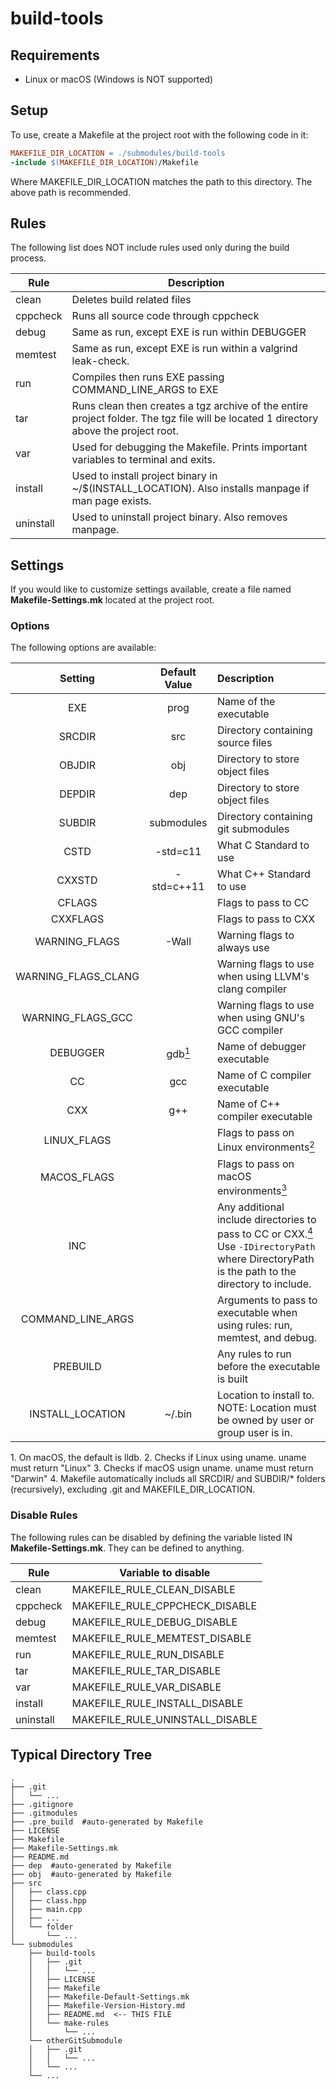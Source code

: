# build-tools

## Requirements
* Linux or macOS (Windows is NOT supported)

## Setup
To use, create a Makefile at the project root with the following code in it:
```makefile
MAKEFILE_DIR_LOCATION = ./submodules/build-tools
-include $(MAKEFILE_DIR_LOCATION)/Makefile
```
Where MAKEFILE_DIR_LOCATION matches the path to this directory. The above path is recommended.

## Rules
The following list does NOT include rules used only during the build process.

| Rule      | Description                                                  |
| --------- | ------------------------------------------------------------ |
| clean     | Deletes build related files                                  |
| cppcheck  | Runs all source code through cppcheck                        |
| debug     | Same as run, except EXE is run within DEBUGGER               |
| memtest   | Same as run, except EXE is run within a valgrind leak-check. |
| run       | Compiles then runs EXE passing COMMAND_LINE_ARGS to EXE      |
| tar       | Runs clean then creates a tgz archive of the entire project folder. The tgz file will be located 1 directory above the project root. |
| var       | Used for debugging the Makefile. Prints important variables to terminal and exits. |
| install   | Used to install project binary in ~/$(INSTALL_LOCATION). Also installs manpage if man page exists. |
| uninstall | Used to uninstall project binary. Also removes manpage.      |

## Settings
If you would like to customize settings available, create a file named **Makefile-Settings.mk** located at the project root.

### Options
The following options are available:

| Setting       | Default Value | Description                                     |
|:-------------:|:-------------:|:----------------------------------------------- |
| EXE           | prog          | Name of the executable                          |
| SRCDIR        | src           | Directory containing source files               |
| OBJDIR        | obj           | Directory to store object files                 |
| DEPDIR        | dep           | Directory to store object files                 |
| SUBDIR        | submodules    | Directory containing git submodules             |
| CSTD          | -std=c11      | What C Standard to use                          |
| CXXSTD        | -std=c++11    | What C++ Standard to use                        |
| CFLAGS        |               | Flags to pass to CC                             |
| CXXFLAGS      |               | Flags to pass to CXX                            |
| WARNING_FLAGS | -Wall         | Warning flags to always use                     |
| WARNING_FLAGS_CLANG |         | Warning flags to use when using LLVM's clang compiler |
| WARNING_FLAGS_GCC   |         | Warning flags to use when using GNU's GCC compiler |
| DEBUGGER      | gdb[<sup>1</sup>](#reference-1) | Name of debugger executable   |
| CC            | gcc           | Name of C compiler executable                   |
| CXX           | g++           | Name of C++ compiler executable                 |
| LINUX_FLAGS   |               | Flags to pass on Linux environments[<sup>2</sup>](#reference-2) |
| MACOS_FLAGS   |               | Flags to pass on macOS environments[<sup>3</sup>](#reference-3) |
| INC           |               | Any additional include directories to pass to CC or CXX.[<sup>4</sup>](#reference-4) Use ```-IDirectoryPath``` where DirectoryPath is the path to the directory to include. |
| COMMAND_LINE_ARGS |           | Arguments to pass to executable when using rules: run, memtest, and debug. |
| PREBUILD      |               | Any rules to run before the executable is built |
| INSTALL_LOCATION | ~/.bin     | Location to install to. NOTE: Location must be owned by user or group user is in. |
<a name="reference-1">1.</a> On macOS, the default is lldb.
<a name="reference-2">2.</a> Checks if Linux using uname. uname must return "Linux"
<a name="reference-3">3.</a> Checks if macOS usign uname. uname must return "Darwin"
<a name="reference-4">4.</a> Makefile automatically includs all SRCDIR/ and SUBDIR/* folders (recursively), excluding .git and MAKEFILE_DIR_LOCATION.


### Disable Rules
The following rules can be disabled by defining the variable listed IN **Makefile-Settings.mk**. They can be defined to anything.

| Rule      | Variable to disable             |
| --------- | ------------------------------- |
| clean     | MAKEFILE_RULE_CLEAN_DISABLE     |
| cppcheck  | MAKEFILE_RULE_CPPCHECK_DISABLE  |
| debug     | MAKEFILE_RULE_DEBUG_DISABLE     |
| memtest   | MAKEFILE_RULE_MEMTEST_DISABLE   |
| run       | MAKEFILE_RULE_RUN_DISABLE       |
| tar       | MAKEFILE_RULE_TAR_DISABLE       |
| var       | MAKEFILE_RULE_VAR_DISABLE       |
| install   | MAKEFILE_RULE_INSTALL_DISABLE   |
| uninstall | MAKEFILE_RULE_UNINSTALL_DISABLE |

## Typical Directory Tree
```
.
├── .git
│   └── ...
├── .gitignore
├── .gitmodules
├── .pre_build  #auto-generated by Makefile
├── LICENSE
├── Makefile
├── Makefile-Settings.mk
├── README.md
├── dep  #auto-generated by Makefile
├── obj  #auto-generated by Makefile
├── src
│   ├── class.cpp
│   ├── class.hpp
│   ├── main.cpp
│   ├── ...
│   └── folder
│       └── ...
└── submodules
    ├── build-tools
    │   ├── .git
    │   │   └── ...
    │   ├── LICENSE
    │   ├── Makefile
    │   ├── Makefile-Default-Settings.mk
    │   ├── Makefile-Version-History.md
    │   ├── README.md  <-- THIS FILE
    │   └── make-rules
    │       └── ...
    └── otherGitSubmodule
    │   ├── .git
    │   │   └── ...
    │   └── ...
    └── ...
```
